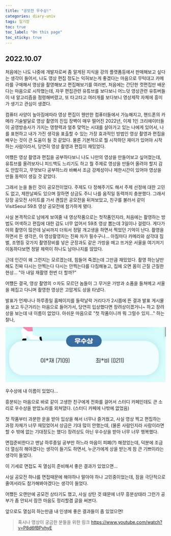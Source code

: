 ```yaml
---
title: "공모전 우수상!"
categories: diary-univ
tags: 일기장
toc: true
toc_label: "On this page"
toc_sticky: true
---
```

## 2022.10.07

처음에는 나도 나중에 개발자로써 좀 알게된 지식을 강의 플랫폼등에서 판매해보고 싶다는 생각이 들어서, 나도 영상 편집 정도는 익혀보는게 좋겠다는 마음으로 무턱대고 카메라를 구매해서 영상을 촬영해보고 편집해보기를 여러번,  처음에는 간단한 컷편집만 배운다는 마음으로 시작했는데, 자꾸 편집관련 유튜브를 보다보니 어느덧 영상관련 유튜버들이 내 알고리즘을 점령해버렸고, 또 타고타고 여러개를 보다보니 영상제작 자체에 흥미가 생기고 관심이 생겼다. 

컴퓨터 사양이 높아짐에따라 영상 편집이 웬만한 컴퓨터들에서 가능해지고, 핸드폰의 카메라 기술발달로 영상 촬영의 진입 장벽이 매우 떨어진 2022년, 이제 1인 크리에이터들이 공영방송사가 가지는 영향력과 얼추 맞먹는 시대를 살아가고 있는 나에게 있어서, 나를 표현하고 내가 가진 생각을 표출할 수 있는 가장 효과적인 방법인 영상 촬영과 편집을 배우는 것이 큰 도움이 될 것 같았다. 물론 기본적으로 뭘 시작하던 재미가 있어야 시작하는 사람이라서, 당연히 영상 촬영과 편집이 재밌었다.

어쨌든 영상 촬영과 편집을 공부하다보니 나도 나만의 영상을 만들어보고 싶어졌는데, 유튜브를 올려보자니 피드백도 느리기도 하고 뭘 주제로 영상을 만들어 올려야 할지 감도 안잡히고, 무엇보다 공부하느라 바빠서 조금 강제성이나 제한시간이 있어야 영상을 만들 동력이 생길 것 같았다.

그래서 눈을 돌린 것이 공모전이었다. 주제도 다 정해주기도 해서 주제 선정에 대한 고민도 없고, 제한날짜도 있으며 잘하면 상금도 주니 나를 움직일 동력까지 충분했다. 그래서 당장 공모전 사이트를 가서 괜찮은 공모전을 뒤져보았고, 친구를 불러서 같이 VisitSeoul 59초 영상 공모전에 참가하게 됐다.

사실 본격적으로 남에게 보여줄 내 영상작품으로는 첫작품인지라, 처음에는 촬영하는 방법도 어색하고 편집에 대한 감도 너무 없어서 59초 영상 뽑는데 3일이나 걸렸다. 게다가 야외 촬영이 많은데 날씨까지 더워서 정말 개고생을 하면서 찍었던 기억이 난다. 촬영을 하면서 든 생각은, 아 영상촬영자는 진짜 차가 필수구나... 아침마다 카메라와 삼각대 짐벌, 조명등 갖가지 촬영장비를 넣은 군장과도 같은 가방을 메고 뜨거운 서울을 여기저기 이동하다보면 정말 체력이 하나도 남아나지를 않았다. 

근데 인간이 왜 그런지는 모르겠는데, 힘들어 죽겠는데 그만큼 재밌었다. 
촬영 하는날만 해도 진짜 다시는 안찍는다 다시는 안찍는다를 다짐해놓고, 집에 오면 몸이 근질 근질한 현상... "아 내일 재촬영 한번 더 할까?"

어쩄든 결국, 영상 촬영의 ㅇ자도 모르던 놈들이 그 무거운 가방과 소품을 들쳐메고 서울을 헤집고 다니며 촬영한 영상은 고맙게도 상을 타냈다.

발표가 언제나나 하루종일 홈페이지를 들락날락 거리다가 2시쯤에 뜬 결과 발표 게시물을 보고 두근거리는 마음으로 들어가서, 당연히 입상했다면 장려상이겠거니~ 하고 장려상을 보는데 내 이름이 없었다. 아쉬운 마음으로 "첫 작품이니까 뭐 그럴수 있지..." 하는 찰나,

![image](/assets/images/life/2022-10-07-공모우수상!/image1.PNG)

우수상에 내 이름이 있었다... 

흥분되는 마음으로 바로 같이 고생한 친구에게 전화를 걸어서 스터디 카페인데도 큰 소리로 우수상을 받았노라를 외쳐댔다. (스터디 카페에 나밖에 없었음)

첫 작품부터 과분한 운을 받아 입상을 해서 너무나 즐거웠고, 사실 영상 찍고 편집하는 과정 자체가 너무 재밌었어서 상금은 기대 많이 안했는데, (물론 사람인지라 사람이라면 할 수 밖에 없는 기대정도는 했다) 장려상도 아닌 우수상을 받아 너무 너무 행복했다. 

면접준비한다고 맨날 하루종일 공부만 하느라 마음이 피폐(?) 해졌었는데, 덕분에 조금 더 열심히 해야겠다는 생각이 들기도 하면서, 누군가에게 상을 받는게 참 큰 기쁘이라는 생각이 들었다. 

이 기세로 면접도 꼭 열심히 준비해서 좋은 결과가 있었으면...

사실 공모전 하나를 면접때문에 해야하나 말아야 하나 고민중이었는데, 잠을 극단적으로 줄여서라도 참가해봐야겠다는 생각이 들었다.

어쨌든 오랜만에 공모전 상타기도 했고, 사실 상탄 것 떄문에 너무 흥분상태라 그런가 공부가 좀 안되서 잠깐 마음도 정리할겸 글을 써본다.

앞으로도 열심히 하는만큼 내 인생에 좋은 결과들이 좀 있었으면!

> 혹시나 영상이 궁금한 분들을 위한 링크 https://www.youtube.com/watch?v=P8d6fBPvhyE


